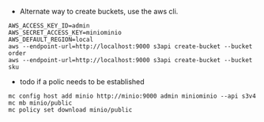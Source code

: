 
* Alternate way to create buckets, use the aws cli.

```
AWS_ACCESS_KEY_ID=admin
AWS_SECRET_ACCESS_KEY=miniominio
AWS_DEFAULT_REGION=local
aws --endpoint-url=http://localhost:9000 s3api create-bucket --bucket order
aws --endpoint-url=http://localhost:9000 s3api create-bucket --bucket sku
```

* todo if a polic needs to be established

```
mc config host add minio http://minio:9000 admin miniominio --api s3v4
mc mb minio/public
mc policy set download minio/public
```

